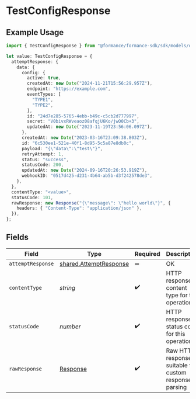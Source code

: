 # TestConfigResponse

## Example Usage

```typescript
import { TestConfigResponse } from "@formance/formance-sdk/sdk/models/operations";

let value: TestConfigResponse = {
  attemptResponse: {
    data: {
      config: {
        active: true,
        createdAt: new Date("2024-11-21T15:56:29.957Z"),
        endpoint: "https://example.com",
        eventTypes: [
          "TYPE1",
          "TYPE2",
        ],
        id: "24d7e285-5765-4ebb-b49c-c5cb2d777997",
        secret: "V0bivxRWveaoz08afqjU6Ko/jwO0Cb+3",
        updatedAt: new Date("2023-11-19T23:56:06.097Z"),
      },
      createdAt: new Date("2023-03-16T23:09:38.803Z"),
      id: "6c530ee1-521e-40f1-8d95-5c5a87e8db0c",
      payload: "{\"data\":\"test\"}",
      retryAttempt: 1,
      status: "success",
      statusCode: 200,
      updatedAt: new Date("2024-09-16T20:26:53.919Z"),
      webhookID: "0517d425-d231-4b64-ab5b-d3f242578de3",
    },
  },
  contentType: "<value>",
  statusCode: 101,
  rawResponse: new Response("{\"message\": \"hello world\"}", {
    headers: { "Content-Type": "application/json" },
  }),
};
```

## Fields

| Field                                                                   | Type                                                                    | Required                                                                | Description                                                             |
| ----------------------------------------------------------------------- | ----------------------------------------------------------------------- | ----------------------------------------------------------------------- | ----------------------------------------------------------------------- |
| `attemptResponse`                                                       | [shared.AttemptResponse](../../../sdk/models/shared/attemptresponse.md) | :heavy_minus_sign:                                                      | OK                                                                      |
| `contentType`                                                           | *string*                                                                | :heavy_check_mark:                                                      | HTTP response content type for this operation                           |
| `statusCode`                                                            | *number*                                                                | :heavy_check_mark:                                                      | HTTP response status code for this operation                            |
| `rawResponse`                                                           | [Response](https://developer.mozilla.org/en-US/docs/Web/API/Response)   | :heavy_check_mark:                                                      | Raw HTTP response; suitable for custom response parsing                 |